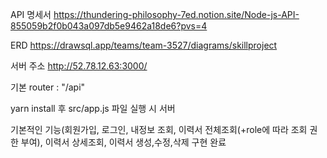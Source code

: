 API 명세서 
https://thundering-philosophy-7ed.notion.site/Node-js-API-855059b2f0b043a097db5e9462a18de6?pvs=4

ERD
https://drawsql.app/teams/team-3527/diagrams/skillproject

서버 주소
http://52.78.12.63:3000/

기본 router : "/api"

yarn install 후 src/app.js 파일 실행 시 서버 

기본적인 기능(회원가입, 로그인, 내정보 조회, 이력서 전체조회(+role에 따라 조회 권한 부여), 이력서 상세조회, 이력서 생성,수정,삭제 구현 완료
